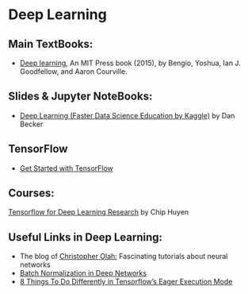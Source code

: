# Deep Learning

## <a name="Main-TextBooks"></a>Main TextBooks:
* [Deep learning](http://www.deeplearningbook.org), An MIT Press book (2015), by Bengio, Yoshua, Ian J. Goodfellow, and Aaron Courville.

## Slides & Jupyter NoteBooks:
* [Deep Learning (Faster Data Science Education by Kaggle)](https://www.kaggle.com/learn/deep-learning) by Dan Becker <br>

## TensorFlow
* [Get Started with TensorFlow](https://www.tensorflow.org/tutorials/)

## Courses:
[Tensorflow for Deep Learning Research](http://web.stanford.edu/class/cs20si/syllabus.html) by Chip Huyen

## Useful Links in Deep Learning:
* The blog of [Christopher Olah:](http://colah.github.io) Fascinating tutorials about neural networks
* [Batch Normalization in Deep Networks](https://www.learnopencv.com/batch-normalization-in-deep-networks/)
* [8 Things To Do Differently in Tensorflow’s Eager Execution Mode](https://medium.com/coinmonks/8-things-to-do-differently-in-tensorflows-eager-execution-mode-47cf429aa3ad)
